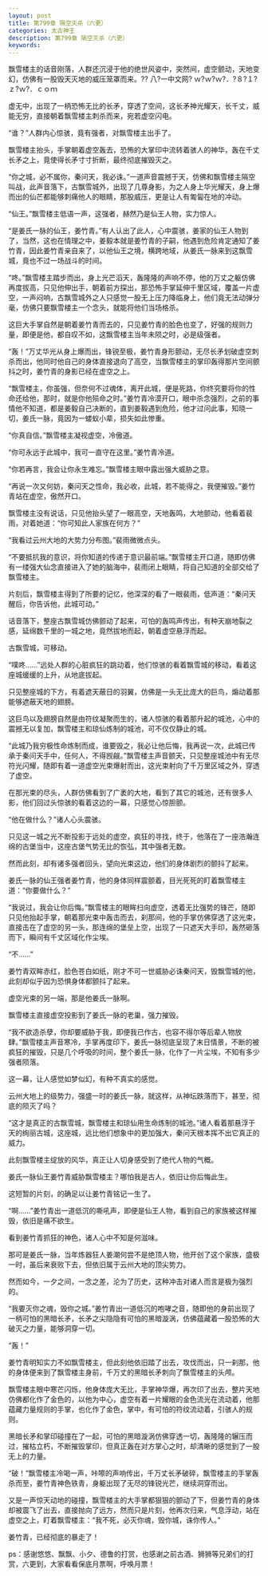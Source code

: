 ```yaml
---
layout: post
title: 第799章 隔空灭杀（六更）
categories: 太古神王
description: 第799章 隔空灭杀（六更）
keywords:
---
```


飘雪楼主的话音刚落，人群还沉浸于他的绝世风姿中，突然间，虚空颤动，天地变幻，仿佛有一股毁天灭地的威压笼罩而来。?? 八?一中文网?  ｗ?ｗ?ｗ?．?８?１?ｚ?ｗ?．ｃｏｍ

虚无中，出现了一柄恐怖无比的长矛，穿透了空间，这长矛神光耀天，长千丈，威能无穷，直接朝着飘雪楼主刺杀而来，宛若虚空闪电。

“谁？”人群内心惊骇，竟有强者，对飘雪楼主出手了。

飘雪楼主抬头，手掌朝着虚空轰去，恐怖的大掌印中流转着骇人的神华，轰在千丈长矛之上，竟使得长矛寸寸折断，最终彻底摧毁灭之。

“你之城，必不属你，秦问天，我必诛。”一道声音震撼于天，仿佛和飘雪楼主隔空叫战，此声音落下，古飘雪城外，出现了几尊身影，为之人身上华光耀天，身上爆而出的仙芒都能够刺痛他人的眼睛，那股威压，更是让人有匍匐在地的冲动。

“仙王。”飘雪楼主低语一声，这强者，赫然乃是仙王人物，实力惊人。

“是姜氏一脉的仙王，姜竹青。”有人认出了此人，心中震骇，姜家的仙王人物到了，当然，这也在情理之中，姜毅本就是姜竹青的子嗣，他遇到危险肯定通知了姜竹青，因此姜竹青亲自来了，以他仙王之境，横跨地域，从姜氏一脉来到这飘雪城，竟也不过一场战斗的时间。

“咚。”飘雪楼主踏步而出，身上光芒滔天，轰隆隆的声响不停，他的万丈之躯仿佛再度拔高，只见他伸出手，朝着前方探出，那恐怖手掌延伸千里区域，覆盖一片虚空，一声闷响，古飘雪城外之人只感觉一股无上压力降临身上，他们竟无法动弹分毫，仿佛只要飘雪楼主一个念头，就能将他们当场格杀。

这巨大手掌自然是朝着姜竹青而去的，只见姜竹青的脸色也变了，好强的规则力量，即便是他，都自叹不如，这飘雪楼主当年未陨之时，必是级强者。

“轰！”万丈华光从身上爆而出，锋锐至极，姜竹青身形颤动，无尽长矛划破虚空刺杀而出，他同时他自己的身体直接退向了高空，当飘雪楼主的掌印轰得那片空间颤抖之时，姜竹青的身影已经在虚空之上。

“飘雪楼主，你虽强，但奈何不过魂体，离开此城，便是死路，你终究要将你的性命还给他，那时，就是你他殒命之时。”姜竹青冷漠开口，眼中杀念强烈，之前的事情他不知道，都是姜毅自己决断的，直到姜毅遇到危险，他才过问此事，知晓一切，姜氏一脉，竟因为一蝼蚁小辈，损失如此惨重。

“你真自信。”飘雪楼主凝视虚空，冷傲道。

“你可永远于此城中，我可一直守在这里。”姜竹青冷道。

“你若再言，我会让你永生难忘。”飘雪楼主眼中露出强大威胁之意。

“再说一次又何妨，秦问天之性命，我必收，此城，若不能得之，我便摧毁。”姜竹青站在虚空，傲然开口。

飘雪楼主没有说话，只见他抬头望了一眼高空，天地轰鸣，大地颤动，他看着裴雨，对着她道：“你可知此人家族在何方？”

“我看过云州大地的大势力分布图。”裴雨微微点头。

“不要抵抗我的意识，将你知道的传递于意识最前端。”飘雪楼主开口道，随即仿佛有一缕强大仙念直接进入了她的脑海中，裴雨闭上眼睛，将自己知道的全部交给了飘雪楼主。

片刻后，飘雪楼主得到了所要的记忆，他深深的看了一眼裴雨，低声道：“秦问天醒后，你告诉他，此城可动。”

话音落下，整座古飘雪城仿佛颤动了起来，可怕的轰鸣声传出，有种天崩地裂之感，延绵数千里的一城之地，竟然拔地而起，朝着虚空悬浮而起。

古飘雪城，可移动。

“噗咚……”远处人群的心脏疯狂的跳动着，他们惊骇的看着飘雪城的移动，看着这座城缓缓的上升，从地底拔起。

只见整座城的下方，有着遮天蔽日的羽翼，仿佛是一头无比庞大的巨鸟，煽动着那能够遮蔽天地的翅膀。

这巨鸟以及翅膀自然是由符纹凝聚而生的，诸人惊骇的看着那升起的城池，心中的震撼无以复加，飘雪楼主和琼仙炼制的城池，可不仅仅静止的城。

“此城乃我穷极性命炼制而成，谁要毁之，我必让他后悔，我再说一次，此城已传承于秦问天手中，任何人，不得觊觎。”飘雪楼主声音颤天，只见整座城池中有无尽符光闪耀，随即有着一道虚空光束爆射而出，这光束射向了千万里区域之外，穿透了虚空。

在那光束的尽头，人群仿佛看到了广袤的大地，看到了其它的城池，还有很多人影，他们回过头惊骇的看着这边的一幕，只感觉心惊胆颤。

“他在做什么？”诸人心头震骇。

只见这一城之光不断投影于远处的虚空，疯狂的寻找，终于，他落在了一座浩瀚连绵的古堡当中，这座古堡气势无比的恢弘，其中强者无数。

然而此刻，却有诸多强者回头，望向光束这边，他们的身体剧烈的颤抖了起来。

姜氏一脉的仙王强者姜竹青，他的身体同样震颤着，目光死死的盯着飘雪楼主道：“你要做什么？”

“我说过，我会让你后悔。”飘雪楼主的眼眸扫向虚空，透着无比强势的锋芒，随即只见他抬起手掌，朝着那光束中轰击而去，刹那间，他的手掌仿佛穿透了这光束，直接击在了虚空的另一头，那连绵的堡垒上空，出现了一只遮天大手印，轰然砸落而下，瞬间有千丈区域化作尘埃。

“不……”

姜竹青双眸赤红，脸色苍白如纸，刚才不可一世威胁必诛秦问天，毁飘雪城的他，此刻却似乎因为恐惧身体都颤抖了起来。

虚空光束的另一端，那是他姜氏一脉啊。

飘雪楼主直接虚空投影到了姜氏一脉的老巢，强力摧毁。

“我不欲造杀孽，你却要威胁于我，即便我已作古，也容不得尔等后辈人物放肆。”飘雪楼主声音寒冷，手掌再度印下，姜氏一脉彻底呈现了末日情景，不断的被疯狂的摧毁，只是几个呼吸的时间，整个姜氏一脉，化作了一片尘埃，不知有多少强者陨落。

这一幕，让人感觉如梦似幻，有种不真实的感觉。

云州大地上的级势力，强盛一时的姜氏一脉，就这样，从神坛跌落而下，甚至，彻底的陨灭了吗？

“这才是真正的古飘雪城，飘雪楼主和琼仙用生命炼制的城池。”诸人看着那悬浮于天的绚丽古城，这座城，远比他们想象中的更加强大，秦问天根本挥不出它真正的威力。

此刻飘雪楼主绽放的风华，真正让人切身感受到了绝代人物的气概。

姜氏一脉仙王姜竹青威胁飘雪楼主？哪怕我是古人，依旧让你后悔此生。

这短暂的片刻，的确足以让姜竹青铭记一生了。

“啊……”姜竹青出一道低沉的嘶吼声，即便是仙王人物，看到自己的家族被这样摧毁，依旧是痛不欲生。

看到姜竹青抓狂的神色，诸人心中不知是何滋味。

那可是姜氏一脉，当年炼器狂人姜潮何尝不是绝顶人物，他开创了这个家族，盛极一时，虽后来衰败下去，但依旧属于云州大地的顶尖势力。

然而如今，一夕之间，一念之差，沦为了历史，这种冲击对诸人而言是极为强烈的。

“我要灭你之魂，毁你之城。”姜竹青出一道低沉的咆哮之音，随即他的身前出现了一柄可怕的黑暗长矛，长矛之尖隐隐有可怕的黑暗漩涡，仿佛蕴藏着一股恐怖的大破灭之力量，能够洞穿一切。

“轰！”

姜竹青明知实力不如飘雪楼主，但此刻他依旧踏了出去，攻伐而出，只一刹那，他的身体便来到了飘雪楼主身前，千万丈的黑暗长矛刺向了飘雪楼主的头颅。

飘雪楼主眼中寒芒闪烁，他身体庞大无比，手掌神华爆，再次印了出去，整片天地仿佛都化作了金色的，以他为中心，虚空有着一片耀眼的金色流光在流动着，他那蕴藏力量规则的手掌，也化作了金色，掌中，有可怕的符纹流动着，引骇人的规则。

黑暗长矛和掌印碰撞在了一起，可怕的黑暗漩涡仿佛穿透一切，轰隆隆的辗压而过，摧枯立朽，不断摧毁掌印，但真正轰在对方掌心之时，却清晰的感觉到了一股无上的力量。

“破！”飘雪楼主冷喝一声，咔嚓的声响传出，千万丈长矛破碎，飘雪楼主的手掌轰杀而至，姜竹青神色铁青，身躯出现了无尽的锋锐光芒，继续洞穿而出。

又是一声惊天动地的碰撞，飘雪楼主的大手掌都狠狠的颤动了下，但姜竹青的身体却被震飞了出去，直接抛向了远方，然而只是片刻，他再次归来，气息浮动，站在虚空之上，盯着飘雪楼主：“我不死，必灭你魂，毁你城，诛你传人。”

姜竹青，已经彻底的暴走了！

ps：感谢悠悠、飘飘、小夕、德鲁的打赏，也感谢之前古酒、狮狮等兄弟们的打赏，六更到，大家看看保底月票啊，呼唤月票！

